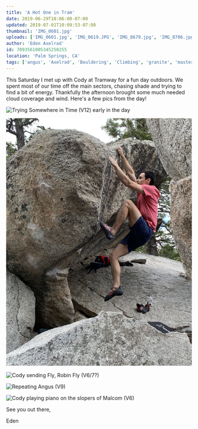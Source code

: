 ```yaml
---
title: 'A Hot One in Tram'
date: 2019-06-29T10:06:00-07:00
updated: 2019-07-01T10:09:53-07:00
thumbnail: 'IMG_0601.jpg'
uploads: ['IMG_0601.jpg', 'IMG_0619.JPG', 'IMG_8679.jpg', 'IMG_8706.jpg', 'IMG_8710.jpg']
author: 'Eden Axelrad'
id: 7093561005345250255
location: 'Palm Springs, CA'
tags: ['angus', 'Axelrad', 'Bouldering', 'Climbing', 'granite', 'master blaster', 'somewhere in time', 'Tramway']
---
```


This Saturday I met up with Cody at Tramway for a fun day outdoors. We spent most of our time off the main sectors, chasing shade and trying to find a bit of energy. Thankfully the afternoon brought some much needed cloud coverage and wind. Here's a few pics from the day!

![Trying Somewhere in Time (V12) early in the day](uploads/IMG_0601.jpg)

![Topping out Master Blaster (V9)](uploads/IMG_0619.JPG)

![Cody sending Fly, Robin Fly (V6/7?)](uploads/IMG_8679.jpg)

![Repeating Angus (V9)](uploads/IMG_8706.jpg)

![Cody playing piano on the slopers of Malcom (V6)](uploads/IMG_8710.jpg)

See you out there,

Eden
